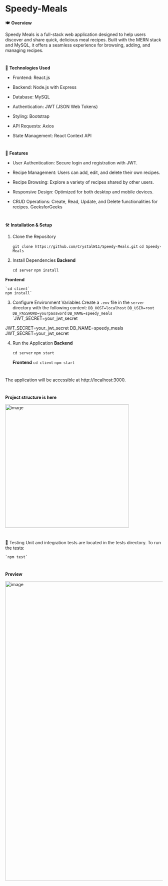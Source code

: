 # Speedy-Meals 

🍽️ **Overview**

Speedy Meals is a full-stack web application designed to help users discover and share quick, delicious meal recipes. Built with the MERN stack and MySQL, it offers a seamless experience for browsing, adding, and managing recipes.​

# 

🔧 **Technologies Used**
- Frontend: React.js

- Backend: Node.js with Express

- Database: MySQL

- Authentication: JWT (JSON Web Tokens)

- Styling: Bootstrap

- API Requests: Axios

- State Management: React Context API​

# 

🚀 **Features**

- User Authentication: Secure login and registration with JWT.

- Recipe Management: Users can add, edit, and delete their own recipes.

- Recipe Browsing: Explore a variety of recipes shared by other users.

- Responsive Design: Optimized for both desktop and mobile devices.

- CRUD Operations: Create, Read, Update, and Delete functionalities for recipes.​
GeeksforGeeks

#

🛠️ **Installation & Setup**

1. Clone the Repository

    `git clone https://github.com/CrystalW11/Speedy-Meals.git`
    `cd Speedy-Meals`
2. Install Dependencies
**Backend**

    `cd server`
    `npm install`

**Frontend**

    `cd client`
    npm install`

3. Configure Environment Variables
    Create a `.env` file in the `server` directory with the following content:
      `DB_HOST=localhost`
      `DB_USER=root`
      `DB_PASSWORD=yourpassword`
      `DB_NAME=speedy_meals`
      `JWT_SECRET=your_jwt_secret
   
JWT_SECRET=your_jwt_secret
DB_NAME=speedy_meals
JWT_SECRET=your_jwt_secret

4. Run the Application 
    **Backend**

    `cd server`
    `npm start`

   **Frontend**
   `cd client`
   `npm start`
#

The application will be accessible at http://localhost:3000.

# 

**Project structure is here**

<img width="395" alt="image" src="https://github.com/user-attachments/assets/174bd833-d154-41e3-8c76-b93a9b10d9a0" />

# 

🧪 Testing
Unit and integration tests are located in the tests directory. To run the tests:

    `npm test`



# 
**Preview**

 <img width="959" alt="image" src="https://github.com/user-attachments/assets/577b42db-2208-4515-ad4e-9759eb6192b2" />
